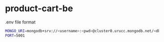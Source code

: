 # product-cart-be

.env file format

```bash
MONGO_URI=mongodb+srv://<username>:<pwd>@cluster0.urucc.mongodb.net/<db>?retryWrites=true&w=majority&appName=Cluster0
PORT=5001

```
